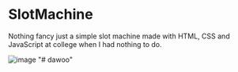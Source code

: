 # SlotMachine
Nothing fancy just a simple slot machine made with HTML, CSS and JavaScript at college when I had nothing to do.

![image](https://user-images.githubusercontent.com/35080189/118409622-3b7dc000-b683-11eb-8976-9485d6aebc6c.png)
"# dawoo" 
